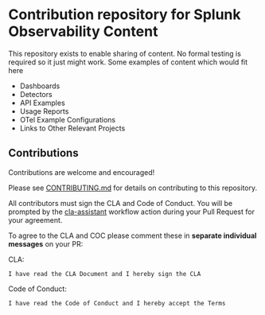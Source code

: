 # Contribution repository for Splunk Observability Content

This repository exists to enable sharing of content. No formal testing is
required so it just might work. Some examples of content which would fit here

* Dashboards
* Detectors
* API Examples
* Usage Reports
* OTel Example Configurations
* Links to Other Relevant Projects

## Contributions
Contributions are welcome and encouraged!

Please see [CONTRIBUTING.md](./CONTRIBUTING.md) for details on contributing to this repository.

All contributors must sign the CLA and Code of Conduct. You will be prompted by the [cla-assistant](https://github.com/marketplace/actions/cla-assistant-lite) workflow action during your Pull Request for your agreement.

To agree to the CLA and COC please comment these in **separate individual messages** on your PR:

CLA:
```
I have read the CLA Document and I hereby sign the CLA
```

Code of Conduct:
```
I have read the Code of Conduct and I hereby accept the Terms
```